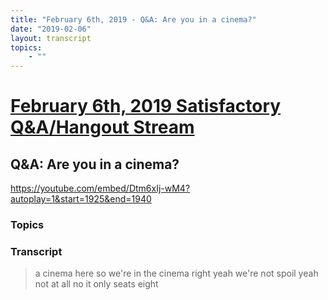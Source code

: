 ```yaml
---
title: "February 6th, 2019 - Q&A: Are you in a cinema?"
date: "2019-02-06"
layout: transcript
topics: 
    - ""
---
```

# [February 6th, 2019 Satisfactory Q&A/Hangout Stream](../2019-02-06.md)
## Q&A: Are you in a cinema?
https://youtube.com/embed/Dtm6xIj-wM4?autoplay=1&start=1925&end=1940
### Topics


### Transcript

> a cinema here so we're in the cinema
> right yeah we're not spoil
> yeah not at all no it only seats eight
